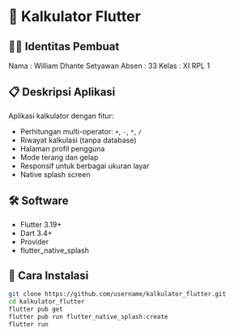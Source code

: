 # 📱 Kalkulator Flutter

## 🧑‍💻 Identitas Pembuat
Nama : William Dhante Setyawan
Absen : 33
Kelas : XI RPL 1

## 📋 Deskripsi Aplikasi
Aplikasi kalkulator dengan fitur:
- Perhitungan multi-operator: `+`, `-`, `*`, `/`
- Riwayat kalkulasi (tanpa database)
- Halaman profil pengguna
- Mode terang dan gelap
- Responsif untuk berbagai ukuran layar
- Native splash screen

## 🛠️ Software
- Flutter 3.19+
- Dart 3.4+
- Provider
- flutter_native_splash

## 🚀 Cara Instalasi
```bash
git clone https://github.com/username/kalkulator_flutter.git
cd kalkulator_flutter
flutter pub get
flutter pub run flutter_native_splash:create
flutter run
